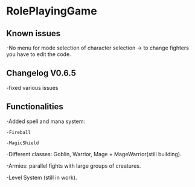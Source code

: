 # RolePlayingGame
## Known issues
-No menu for mode selection of character selection -> to change fighters you have to edit the code.

## Changelog V0.6.5

-fixed various issues

## Functionalities
-Added spell and mana system:

    -Fireball
    
    -MagicShield
    
-Different classes: Goblin, Warrior, Mage + MageWarrior(still building).

-Armies: parallel fights with large groups of creatures.

-Level System (still in work).

